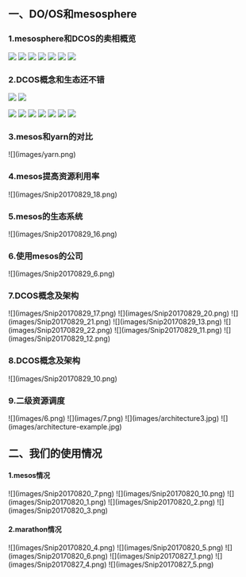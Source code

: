 <h2>一、DO/OS和mesosphere</h2>
<h3>1.mesosphere和DCOS的卖相概览</h3>
<img src="./images/dashboard-ee-4-1200x690.gif"/>


<img src="./images/dashboard-ee-4-1200x690.gif"/>
<img src="./images/jobs-ee-1200x688.gif"/>
<img src="./images/tweeter-services6-ee-1-1200x687.gif"/>


<img src="./images/tweeter-services8-ee-1-1200x688.gif"/>
<img src="./images/ui-system-health-ee-1-1200x750.gif"/>
<img src="./images/ui-universe-ee-2-1200x688.gif"/>



<h3>2.DCOS概念和生态还不错</h3>
<img src="./images/tweeter-services8-ee-1-1200x688.gif"/>
<img src="./images/tweeter-services8-ee-1-1200x688.gif"/>

![](images/Snip20170829_1.png)
![](images/Snip20170829_2.png)
![](images/Snip20170829_3.png)
![](images/Snip20170829_4.png)
![](images/Snip20170829_5.png)
![](images/Snip20170829_15.png)
![](images/ibm001.png)
<h3>3.mesos和yarn的对比</h3>
![](images/yarn.png)
<h3>4.mesos提高资源利用率</h3>
![](images/Snip20170829_18.png)
<h3>5.mesos的生态系统</h3>
![](images/Snip20170829_16.png)
<h3>6.使用mesos的公司</h3>
![](images/Snip20170829_6.png)


<h3>7.DCOS概念及架构</h3>
![](images/Snip20170829_17.png)
![](images/Snip20170829_20.png)
![](images/Snip20170829_21.png)
![](images/Snip20170829_13.png)
![](images/Snip20170829_22.png)
![](images/Snip20170829_11.png)
![](images/Snip20170829_12.png)
<h3>8.DCOS概念及架构</h3>
![](images/Snip20170829_10.png)

<h3>9.二级资源调度</h3>
![](images/6.png)
![](images/7.png)
![](images/architecture3.jpg)
![](images/architecture-example.jpg)
<h2>二、我们的使用情况</h2>
<h4>1.mesos情况</h4>
![](images/Snip20170820_7.png)
![](images/Snip20170820_10.png)
![](images/Snip20170820_1.png)
![](images/Snip20170820_2.png)
![](images/Snip20170820_3.png)
<h4>2.marathon情况</h4>
![](images/Snip20170820_4.png)
![](images/Snip20170820_5.png)
![](images/Snip20170820_6.png)
![](images/Snip20170827_1.png)
![](images/Snip20170827_4.png)
![](images/Snip20170827_5.png)



